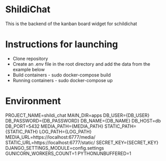 # ShildiChat

This is the backend of the kanban board widget for schildichat

# Instructions for launching

- Clone repository
- Create an .env file in the root directory and add the data from the example below
- Build containers - sudo docker-compose build
- Running containers - sudo docker-compose up

# Environment

PROJECT_NAME=shildi_chat
MAIN_DIR=apps
DB_USER={DB_USER}
DB_PASSWORD={DB_PASSWORD}
DB_NAME={DB_NAME}
DB_HOST=db
DB_PORT=5432
MEDIA_PATH={MEDIA_PATH}
STATIC_PATH={STATIC_PATH}
LOG_PATH={LOG_PATH}
MEDIA_URL=https://localhost:6777/media/
STATIC_URL=https://localhost:6777/static/
SECRET_KEY={SECRET_KEY}
DJANGO_SETTINGS_MODULE=config.settings
GUNICORN_WORKERS_COUNT=1
PYTHONUNBUFFERED=1